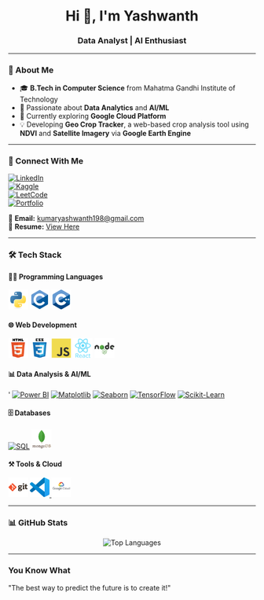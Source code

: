 <h1 align="center">Hi 👋, I'm Yashwanth</h1>
<h3 align="center"> Data Analyst | AI Enthusiast</h3>

---

### 🚀 About Me
- 🎓 **B.Tech in Computer Science** from Mahatma Gandhi Institute of Technology  
- 🔭 Passionate about **Data Analytics**  and **AI/ML**
- 🌱 Currently exploring **Google Cloud Platform**  
- 💡 Developing **Geo Crop Tracker**, a web-based crop analysis tool using **NDVI** and **Satellite Imagery** via **Google Earth Engine**
---

### 🔗 Connect With Me  
[![LinkedIn](https://img.shields.io/badge/LinkedIn-0A66C2?style=for-the-badge&logo=linkedin&logoColor=white)](https://linkedin.com/in/thota-yashwanth-50b51b239)  
[![Kaggle](https://img.shields.io/badge/Kaggle-20BEFF?style=for-the-badge&logo=kaggle&logoColor=white)](https://kaggle.com/thotayashwanth)  
[![LeetCode](https://img.shields.io/badge/LeetCode-FFA116?style=for-the-badge&logo=leetcode&logoColor=white)](https://www.leetcode.com/yashwanth_smarty/)  
[![Portfolio](https://img.shields.io/badge/Portfolio-24292F?style=for-the-badge&logo=github&logoColor=white)](https://yashwanth-smarty.github.io/My-Portfolio)  

📧 **Email:** [kumaryashwanth198@gmail.com](mailto:kumaryashwanth198@gmail.com)  
📄 **Resume:** [View Here](https://drive.google.com/file/d/1sSpmAQBkVamTIU9okrmEA--RtMgSAuwm/view?usp=drive_link)  

---

### 🛠️ Tech Stack  

#### **👨‍💻 Programming Languages**  
<p align="left"> 
  <a href="https://www.python.org"><img src="https://raw.githubusercontent.com/devicons/devicon/master/icons/python/python-original.svg" alt="Python" width="40" height="40"/></a>
  <a href="https://www.cprogramming.com/"><img src="https://raw.githubusercontent.com/devicons/devicon/master/icons/c/c-original.svg" alt="C" width="40" height="40"/></a>
  <a href="https://www.w3schools.com/cpp/"><img src="https://raw.githubusercontent.com/devicons/devicon/master/icons/cplusplus/cplusplus-original.svg" alt="C++" width="40" height="40"/></a>
</p>

#### **🌐 Web Development**  
<p align="left">
  <a href="https://developer.mozilla.org/en-US/docs/Web/HTML"><img src="https://raw.githubusercontent.com/devicons/devicon/master/icons/html5/html5-original-wordmark.svg" alt="HTML5" width="40" height="40"/></a>
  <a href="https://developer.mozilla.org/en-US/docs/Web/CSS"><img src="https://raw.githubusercontent.com/devicons/devicon/master/icons/css3/css3-original-wordmark.svg" alt="CSS3" width="40" height="40"/></a>
  <a href="https://developer.mozilla.org/en-US/docs/Web/JavaScript"><img src="https://raw.githubusercontent.com/devicons/devicon/master/icons/javascript/javascript-original.svg" alt="JavaScript" width="40" height="40"/></a>
  <a href="https://react.dev/"><img src="https://raw.githubusercontent.com/devicons/devicon/master/icons/react/react-original-wordmark.svg" alt="React" width="40" height="40"/></a>
  <a href="https://nodejs.org/"><img src="https://raw.githubusercontent.com/devicons/devicon/master/icons/nodejs/nodejs-original-wordmark.svg" alt="Node.js" width="40" height="40"/></a>
</p>

#### **📊 Data Analysis & AI/ML**  
<p align="left">'  
  <a href="https://www.microsoft.com/en-us/power-platform/products/power-bi"><img src="https://upload.wikimedia.org/wikipedia/commons/c/cf/New_Power_BI_Logo.svg" alt="Power BI" width="40" height="40"/></a>
  <a href="https://matplotlib.org/"><img src="https://upload.wikimedia.org/wikipedia/commons/8/84/Matplotlib_icon.svg" alt="Matplotlib" width="40" height="40"/></a>
  <a href="https://seaborn.pydata.org/"><img src="https://seaborn.pydata.org/_images/logo-mark-lightbg.svg" alt="Seaborn" width="40" height="40"/></a>
  <a href="https://www.tensorflow.org/"><img src="https://www.vectorlogo.zone/logos/tensorflow/tensorflow-icon.svg" alt="TensorFlow" width="40" height="40"/></a>
  <a href="https://scikit-learn.org/"><img src="https://upload.wikimedia.org/wikipedia/commons/0/05/Scikit_learn_logo_small.svg" alt="Scikit-Learn" width="40" height="40"/></a>
</p>

#### **🗄️ Databases**  
<p align="left">
    <a href="https://www.w3schools.com/sql/"><img src="https://www.svgrepo.com/show/303229/microsoft-sql-server-logo.svg" alt="SQL" width="40" height="40"/></a>
    <a href="https://www.mongodb.com/"><img src="https://raw.githubusercontent.com/devicons/devicon/master/icons/mongodb/mongodb-original-wordmark.svg" alt="MongoDB" width="40" height="40"/></a>
</p>

#### **⚒️ Tools & Cloud**  
<p align="left">
  <a href="https://git-scm.com/"><img src="https://raw.githubusercontent.com/devicons/devicon/master/icons/git/git-original-wordmark.svg" alt="Git" width="40" height="40"/></a>
  <a href="https://code.visualstudio.com/">
  <img src="https://raw.githubusercontent.com/devicons/devicon/master/icons/vscode/vscode-original.svg" alt="VS Code" width="40" height="40"/>
</a>
  <a href="https://cloud.google.com/">
  <img src="https://raw.githubusercontent.com/devicons/devicon/master/icons/googlecloud/googlecloud-original-wordmark.svg" alt="GCP" width="40" height="40"/>
</a>
  
</p>

---

### 📊 GitHub Stats  
<p align="center">
  <img src="https://github-readme-stats.vercel.app/api/top-langs?username=yashwanth-smarty&show_icons=true&theme=radical&layout=compact" alt="Top Languages" />
</p>

---

### You Know What  
"The best way to predict the future is to create it!"  

